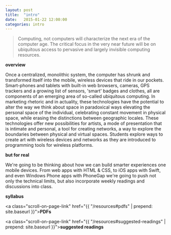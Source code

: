 ```yaml
---
layout: post
title:  "intro"
date:   2015-01-22 12:00:00
categories: intro
---
```

> Computing, not computers will characterize the next era of the computer age. The critical focus in the very near future will be on ubiquitous access to pervasive and largely invisible computing resources.

**overview**

Once a centralized, monolithic system, the computer has shrunk and transformed itself into the mobile, wireless devices that ride in our pockets. Smart-phones and tablets with built-in web browsers, cameras, GPS trackers and a growing list of sensors, 'smart' badges and clothes, all are components of an emerging area of so-called ubiquitous computing. In marketing rhetoric and in actuality, these technologies have the potential to alter the way we think about space in paradoxical ways elevating the personal space of the individual, celebrating constant movement in physical space, while erasing the distinctions between geographic locales. These technologies offer new possibilities for artists, a mode of presentation that is intimate and personal, a tool for creating networks, a way to explore the boundaries between physical and virtual spaces. Students explore ways to create art with wireless devices and networks as they are introduced to programming tools for wireless platforms.

**but for real**

We're going to be thinking about how we can build smarter experiences one mobile devices. From web apps with HTML & CSS, to iOS apps with Swift, and even Windows Phone apps with PhoneGap we're going to push not only the technical limits, but also incorporate weekly readings and discussions into class. 

**syllabus**

<a class="scroll-on-page-link" href="{{ "/resources#pdfs" | prepend: site.baseurl }}"><b>PDFs</b></a>

<a class="scroll-on-page-link" href="{{ "/resources#suggested-readings" | prepend: site.baseurl }}"><b>suggested readings</b></a>
